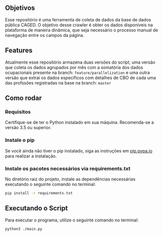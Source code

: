 ## Objetivos
Esse repositório é uma ferramenta de coleta de dados da base de dados pública CAGED. O objetivo desse crawler é obter os dados disponíveis na plataforma de maneira dinâmica, que seja necessário o processo manual de navegação entre os campos da página.

## Features
Atualmente esse repositório armazena duas versões do script, uma versão que coleta os dados agrupados por mês com a somatória dos dados ocupacionais presente na branch: ``feature/parallelization`` e uma outra versão que extrai os dados específicos com detalhes de CBO de cada uma das profssões registradas na base na branch: ``master``

## Como rodar
### Requisitos
Certifique-se de ter o Python instalado em sua máquina. Recomenda-se a versão 3.5 ou superior.

### Instale o pip
Se você ainda não tiver o pip instalado, siga as instruções em 
[pip.pypa.io](https://pip.pypa.io/en/stable/installation/) para realizar a instalação.

### Instale os pacotes necessários via requirements.txt
No diretório raiz do projeto, instale as dependências necessárias executando o seguinte comando no terminal:
```bash
pip install -r requirements.txt
```

## Executando o Script
Para executar o programa, utilize o seguinte comando no terminal:
```bash
python3 ./main.py
```
